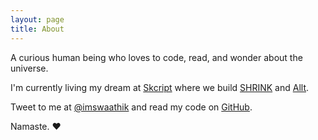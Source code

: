 ```yaml
---
layout: page
title: About
---
```


A curious human being who loves to code, read, and wonder about the universe.

I'm currently living my dream at [Skcript](https://skcript.com) where we build
[SHRINK](https://skcript.com/shrink) and [Allt](https://skcript.come/Allt).

Tweet to me at [@imswaathik](http://twitter.com/imswaathik) and read my code on [GitHub](http://github.com/swaathi).

Namaste. ♥
